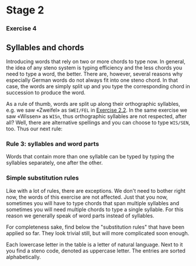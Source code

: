 # Stage 2

### Exercise 4

## Syllables and chords

Introducing words that rely on two or more chords to type now.
In general, the idea of any steno system is typing efficiency and the less chords you need to type a word, the better.
There are, however, several reasons why especially German words do not always fit into one steno chord.
In that case, the words are simply split up and you type the corresponding chord in succession to produce the word.

As a rule of thumb, words are split up along their orthographic syllables,
e.g. we saw «Zweifel» as `SWEI/FEL` in [Exercise 2.2](DE/10).
In the same exercise we saw «Wissen» as `WISn`,
thus orthographic syllables are not respected, after all?
Well, there are alternative spellings and you can choose to type `WIS/SEN`, too.
Thus our next rule:

### Rule 3: syllables and word parts

Words that contain more than one syllable can be typed by typing the syllables separately, one after the other.

<!--separator-->

### Simple substitution rules

Like with a lot of rules, there are exceptions.
We don't need to bother right now, the words of this exercise are not affected.
Just that you now, sometimes you will have to type chords that span multiple syllables
and sometimes you will need multiple chords to type a single syllable.
For this reason we generally speak of word parts instead of syllables.

For completeness sake, find below the "substitution rules" that have been applied so far.
They look trivial still, but will more complicated soon enough.

<!--separator-->

Each lowercase letter in the table is a letter of natural language.
Next to it you find a steno code, denoted as uppercase letter.
The entries are sorted alphabetically.

